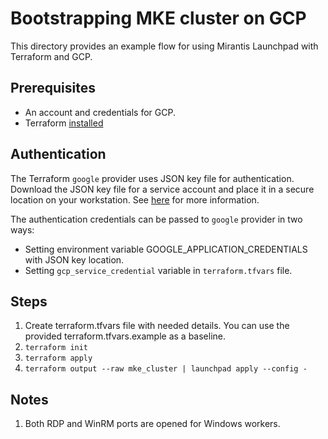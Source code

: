 # Bootstrapping MKE cluster on GCP

This directory provides an example flow for using Mirantis Launchpad with Terraform and GCP.

## Prerequisites

* An account and credentials for GCP.
* Terraform [installed](https://learn.hashicorp.com/terraform/getting-started/install)

## Authentication

The Terraform `google` provider uses JSON key file for authentication. Download the JSON key file for a service account and place it in a secure location on your workstation.
See [here](https://registry.terraform.io/providers/hashicorp/google/latest/docs/guides/getting_started#adding-credentials) for more information.

The authentication credentials can be passed to `google` provider in two ways:
* Setting environment variable GOOGLE_APPLICATION_CREDENTIALS with JSON key location.
* Setting `gcp_service_credential` variable in `terraform.tfvars` file. 

## Steps

1. Create terraform.tfvars file with needed details. You can use the provided terraform.tfvars.example as a baseline.
2. `terraform init`
3. `terraform apply`
4. `terraform output --raw mke_cluster | launchpad apply --config -`

## Notes

1. Both RDP and WinRM ports are opened for Windows workers.
